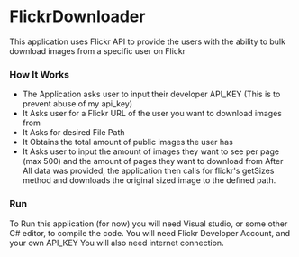 # FlickrDownloader
This application uses Flickr API to provide the users with the ability to bulk download images from a specific user on Flickr

### How It Works
  - The Application asks user to input their developer API_KEY (This is to prevent abuse of my api_key) 
  - It Asks user for a Flickr URL of the user you want to download images from
  - It Asks for desired File Path 
  - It Obtains the total amount of public images the user has
  - It Asks user to input the amount of images they want to see per page (max 500) and the amount of pages they want to download from
 After All data was provided, the application then calls for flickr's getSizes method and downloads the original sized
 image to the defined path. 
 
 ### Run
  To Run this application (for now) you will need Visual studio, or some other C# editor, to compile the code.
  You will need Flickr Developer Account, and your own API_KEY
  You will also need internet connection. 
